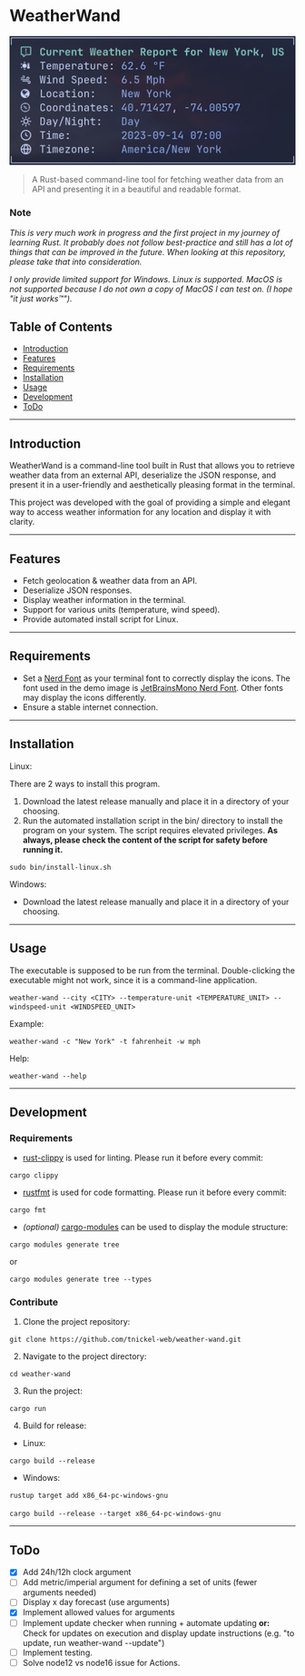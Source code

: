 # WeatherWand

![Project Image](docs/images/demo.png)

> A Rust-based command-line tool for fetching weather data from an API and
> presenting it in a beautiful and readable format.

### Note

_This is very much work in progress and the first project in my journey of
learning Rust. It probably does not follow best-practice and still has a lot of
things that can be improved in the future. When looking at this repository,
please take that into consideration._

_I only provide limited support for Windows. Linux is supported. MacOS is not
supported because I do not own a copy of MacOS I can test on. (I hope "it just
works™")._

## Table of Contents

- [Introduction](#introduction)
- [Features](#features)
- [Requirements](#requirements)
- [Installation](#installation)
- [Usage](#usage)
- [Development](#development)
- [ToDo](#todo)

---

## Introduction

WeatherWand is a command-line tool built in Rust that allows you to retrieve
weather data from an external API, deserialize the JSON response, and present it
in a user-friendly and aesthetically pleasing format in the terminal.

This project was developed with the goal of providing a simple and elegant way
to access weather information for any location and display it with clarity.

---

## Features

- Fetch geolocation & weather data from an API.
- Deserialize JSON responses.
- Display weather information in the terminal.
- Support for various units (temperature, wind speed).
- Provide automated install script for Linux.

---

## Requirements

- Set a [Nerd Font](https://github.com/ryanoasis/nerd-fonts) as your terminal
  font to correctly display the icons. The font used in the demo image is
  [JetBrainsMono Nerd Font](https://github.com/ryanoasis/nerd-fonts/tree/master/patched-fonts/JetBrainsMono).
  Other fonts may display the icons differently.
- Ensure a stable internet connection.

---

## Installation

Linux:

There are 2 ways to install this program.

1. Download the latest release manually and place it in a directory of your
   choosing.
2. Run the automated installation script in the bin/ directory to install the
   program on your system. The script requires elevated privileges. **As always,
   please check the content of the script for safety before running it.**

```shell
sudo bin/install-linux.sh
```

Windows:

- Download the latest release manually and place it in a directory of your
  choosing.

---

## Usage

The executable is supposed to be run from the terminal. Double-clicking the
executable might not work, since it is a command-line application.

```shell
weather-wand --city <CITY> --temperature-unit <TEMPERATURE_UNIT> --windspeed-unit <WINDSPEED_UNIT>
```

Example:

```shell
weather-wand -c "New York" -t fahrenheit -w mph
```

Help:

```shell
weather-wand --help
```

---

## Development

### Requirements

- [rust-clippy](https://github.com/rust-lang/rust-clippy) is used for linting.
  Please run it before every commit:

```shell
cargo clippy
```

- [rustfmt](https://github.com/rust-lang/rustfmt) is used for code formatting.
  Please run it before every commit:

```shell
cargo fmt
```

- _(optional)_ [cargo-modules](https://github.com/regexident/cargo-modules) can
  be used to display the module structure:

```shell
cargo modules generate tree
```

or

```shell
cargo modules generate tree --types
```

### Contribute

1. Clone the project repository:

```shell
git clone https://github.com/tnickel-web/weather-wand.git
```

2. Navigate to the project directory:

```shell
cd weather-wand
```

3. Run the project:

```shell
cargo run
```

4. Build for release:

- Linux:

```shell
cargo build --release
```

- Windows:

```shell
rustup target add x86_64-pc-windows-gnu

cargo build --release --target x86_64-pc-windows-gnu
```

---

## ToDo

- [x] Add 24h/12h clock argument
- [ ] Add metric/imperial argument for defining a set of units (fewer arguments needed)
- [ ] Display x day forecast (use arguments)
- [x] Implement allowed values for arguments
- [ ] Implement update checker when running + automate updating **or:** Check
      for updates on execution and display update instructions (e.g. "to update,
      run weather-wand --update")
- [ ] Implement testing.
- [ ] Solve node12 vs node16 issue for Actions.
